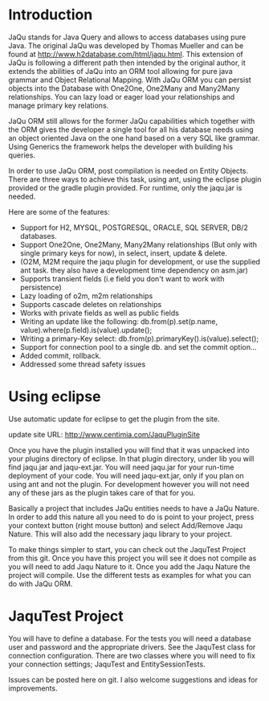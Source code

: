 # Introduction #
JaQu stands for Java Query and allows to access databases using pure Java. The original JaQu was developed by Thomas Mueller and can be found at http://www.h2database.com/html/jaqu.html. This extension of JaQu is following a different path then intended by the original author, it extends the abilities of JaQu into an ORM tool allowing for pure java grammar and Object Relational Mapping. With JaQu ORM you can persist objects into the Database with One2One, One2Many and Many2Many relationships. You can lazy load or eager load your relationships and manage primary key relations.

JaQu ORM still allows for the former JaQu capabilities which together with the ORM gives the developer a single tool for all his database needs using an object oriented Java on the one hand based on a very SQL like grammar. Using Generics the framework helps the developer with building his queries.

In order to use JaQu ORM, post compilation is needed on Entity Objects. There are three ways to achieve this task, using ant, using the eclipse plugin provided or the gradle plugin provided. For runtime, only the jaqu.jar is needed.

Here are some of the features:
<p><ul>
<li>Support for H2, MYSQL, POSTGRESQL, ORACLE, SQL SERVER, DB/2 databases.</li>
<li>Support One2One, One2Many, Many2Many relationships (But only with single primary keys for now), in select, insert, update & delete.</li>
<li>(O2M, M2M require the jaqu plugin for development, or use the supplied ant task. they also have a development time dependency on asm.jar)</li>
<li>Supports transient fields (i.e field you don't want to work with persistence)</li>
<li>Lazy loading of o2m, m2m relationships</li>
<li>Supports cascade deletes on relationships</li>
<li>Works with private fields as well as public fields</li>
<li>Writing an update like the following: db.from(p).set(p.name, value).where(p.field).is(value).update();</li>
<li>Writing a primary-Key select: db.from(p).primaryKey().is(value).select();</li>
<li>Support for connection pool to a single db. and set the commit option...</li>
<li>Added commit, rollback.</li>
<li>Addressed some thread safety issues</li>
</ul>

# Using eclipse #

Use automatic update for eclipse to get the plugin from the site.

update site URL: http://www.centimia.com/JaquPluginSite

Once you have the plugin installed you will find that it was unpacked into your plugins directory of eclipse. In that plugin directory, under lib you will find jaqu.jar and jaqu-ext.jar. You will need jaqu.jar for your run-time deployment of your code. You will need jaqu-ext.jar, only if you plan on using ant and not the plugin. For development however you will not need any of these jars as the plugin takes care of that for you.

Basically a project that includes JaQu entities needs to have a JaQu Nature. In order to add this nature all you need to do is point to your project, press your context button (right mouse button) and select Add/Remove Jaqu Nature. This will also add the necessary jaqu library to your project.

To make things simpler to start, you can check out the JaquTest Project from this git. Once you have this project you will see it does not compile as you will need to add Jaqu Nature to it. Once you add the Jaqu Nature the project will compile. Use the different tests as examples for what you can do with JaQu ORM.

# JaquTest Project #

You will have to define a database. For the tests you will need a database user and password and the appropriate drivers. See the JaquTest class for connection configuration. There are two classes where you will need to fix your connection settings; JaquTest and EntitySessionTests.

Issues can be posted here on git. I also welcome suggestions and ideas for improvements.
